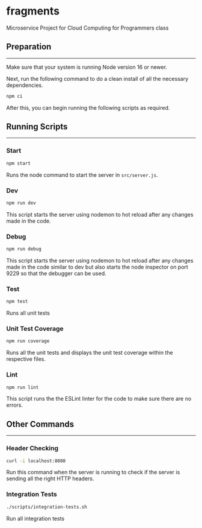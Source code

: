 # fragments

Microservice Project for Cloud Computing for Programmers class

## Preparation

<hr>

Make sure that your system is running Node version 16 or newer.

Next, run the following command to do a clean install of all the necessary dependencies.

```bash
npm ci
```

After this, you can begin running the following scripts as required.

## Running Scripts

<hr>

### Start

```bash
npm start
```

Runs the node command to start the server in `src/server.js`.

### Dev

```bash
npm run dev
```

This script starts the server using nodemon to hot reload after any changes made in the code.

### Debug

```bash
npm run debug
```

This script starts the server using nodemon to hot reload after any changes made in the code similar to dev but also starts the node inspector on port 9229 so that the debugger can be used.

### Test

```bash
npm test
```

Runs all unit tests

### Unit Test Coverage

```bash
npm run coverage
```

Runs all the unit tests and displays the unit test coverage within the respective files.

### Lint

```bash
npm run lint
```

This script runs the the ESLint linter for the code to make sure there are no errors.

## Other Commands

<hr>

### Header Checking

```bash
curl -i localhost:8080
```

Run this command when the server is running to check if the server is sending all the right HTTP headers.

### Integration Tests

```bash
./scripts/integration-tests.sh
```

Run all integration tests
